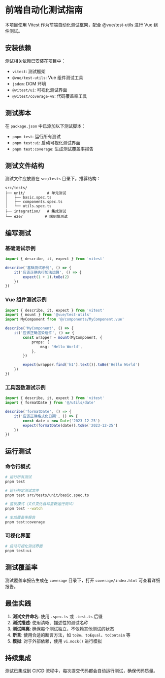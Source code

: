 # 前端自动化测试指南

本项目使用 Vitest 作为前端自动化测试框架，配合 @vue/test-utils 进行 Vue 组件测试。

## 安装依赖

测试相关依赖已安装在项目中：

- `vitest`: 测试框架
- `@vue/test-utils`: Vue 组件测试工具
- `jsdom`: DOM 环境
- `@vitest/ui`: 可视化测试界面
- `@vitest/coverage-v8`: 代码覆盖率工具

## 测试脚本

在 `package.json` 中已添加以下测试脚本：

- `pnpm test`: 运行所有测试
- `pnpm test:ui`: 启动可视化测试界面
- `pnpm test:coverage`: 生成测试覆盖率报告

## 测试文件结构

测试文件应放置在 `src/tests` 目录下，推荐结构：

```
src/tests/
├── unit/          # 单元测试
│   ├── basic.spec.ts
│   ├── components.spec.ts
│   └── utils.spec.ts
├── integration/   # 集成测试
└── e2e/          # 端到端测试
```

## 编写测试

### 基础测试示例

```typescript
import { describe, it, expect } from 'vitest'

describe('基础测试示例', () => {
    it('应该正确执行加法运算', () => {
        expect(1 + 1).toBe(2)
    })
})
```

### Vue 组件测试示例

```typescript
import { describe, it, expect } from 'vitest'
import { mount } from '@vue/test-utils'
import MyComponent from '@/components/MyComponent.vue'

describe('MyComponent', () => {
    it('应该正确渲染组件', () => {
        const wrapper = mount(MyComponent, {
            props: {
                msg: 'Hello World',
            },
        })

        expect(wrapper.find('h1').text()).toBe('Hello World')
    })
})
```

### 工具函数测试示例

```typescript
import { describe, it, expect } from 'vitest'
import { formatDate } from '@/utils/date'

describe('formatDate', () => {
    it('应该正确格式化日期', () => {
        const date = new Date('2023-12-25')
        expect(formatDate(date)).toBe('2023-12-25')
    })
})
```

## 运行测试

### 命令行模式

```bash
# 运行所有测试
pnpm test

# 运行特定测试文件
pnpm test src/tests/unit/basic.spec.ts

# 监视模式（文件变化自动重新运行测试）
pnpm test --watch

# 生成覆盖率报告
pnpm test:coverage
```

### 可视化界面

```bash
# 启动可视化测试界面
pnpm test:ui
```

## 测试覆盖率

测试覆盖率报告生成在 `coverage` 目录下，打开 `coverage/index.html` 可查看详细报告。

## 最佳实践

1. **测试文件命名**: 使用 `.spec.ts` 或 `.test.ts` 后缀
2. **测试描述**: 使用清晰、描述性的测试名称
3. **测试隔离**: 确保每个测试独立，不依赖其他测试的状态
4. **断言**: 使用合适的断言方法，如 `toBe`、`toEqual`、`toContain` 等
5. **模拟**: 对于外部依赖，使用 `vi.mock()` 进行模拟

## 持续集成

测试已集成到 CI/CD 流程中，每次提交代码都会自动运行测试，确保代码质量。
